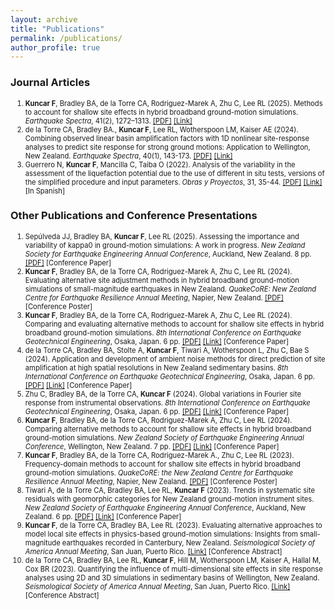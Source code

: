 ```yaml
---
layout: archive
title: "Publications"
permalink: /publications/
author_profile: true
---
```

<style>
    li {font-size: 0.8em;}
</style>

### Journal Articles

1.	**Kuncar F**, Bradley BA, de la Torre CA, Rodriguez-Marek A, Zhu C, Lee RL (2025). Methods to account for shallow site effects in hybrid broadband ground-motion simulations.	*Earthquake Spectra*, 41(2), 1272–1313.	[[PDF]](https://felipe-kuncar.github.io/files/Journal/2025_Kuncar_Methods.pdf) [[Link]](https://doi.org/10.1177/87552930241301059)
2.	de la Torre CA, Bradley BA., **Kuncar F**, Lee RL, Wotherspoon LM, Kaiser AE (2024). Combining observed linear basin amplification factors with 1D nonlinear site-response analyses to predict site response for strong ground motions: Application to Wellington, New Zealand.	*Earthquake Spectra*, 40(1), 143-173. 	[[PDF]](https://felipe-kuncar.github.io/files/Journal/2024_delaTorre_Wellington.pdf) [[Link]](https://doi.org/10.1177/87552930231209726) 
3.	Guerrero N, **Kuncar F**, Mancilla C, Taiba O (2022). Analysis of the variability in the assessment of the liquefaction potential due to the use of different in situ tests, versions of the simplified procedure and input parameters.	*Obras y Proyectos*, 31, 35-44.	[[PDF]](https://felipe-kuncar.github.io/files/Journal/2022_Guerrero_Liquefaction.pdf) [[Link]](http://dx.doi.org/10.4067/s0718-28132022000100035) [In Spanish]

### Other Publications and Conference Presentations

1.	Sepúlveda JJ, Bradley BA, **Kuncar F**, Lee RL (2025). Assessing the importance and variability of kappa0 in ground-motion simulations: A work in progress.	*New Zealand Society for Earthquake Engineering Annual Conference*, Auckland, New Zealand. 8 pp.	[[PDF]](https://felipe-kuncar.github.io/files/Other_Publications/2025_Sepulveda_NZSEE.pdf) [Conference Paper]
2.	**Kuncar F**, Bradley BA, de la Torre CA, Rodriguez-Marek A, Zhu C, Lee RL (2024). Evaluating alternative site adjustment methods in hybrid broadband ground-motion simulations of small-magnitude earthquakes in New Zealand.	*QuakeCoRE: New Zealand Centre for Earthquake Resilience Annual Meeting*, Napier, New Zealand.	[[PDF]](https://felipe-kuncar.github.io/files/Other_Publications/2024_Kuncar_QCAM.pdf) [Conference Poster]
3.	**Kuncar F**, Bradley BA, de la Torre CA, Rodriguez-Marek A, Zhu C, Lee RL (2024). Comparing and evaluating alternative methods to account for shallow site effects in hybrid broadband ground-motion simulations. 	*8th International Conference on Earthquake Geotechnical Engineering*, Osaka, Japan. 6 pp.	[[PDF]](https://felipe-kuncar.github.io/files/Other_Publications/2024_Kuncar_ICEGE.pdf) [[Link]](https://doi.org/10.3208/jgssp.v10.OS-36-04) [Conference Paper]
4.	de la Torre CA, Bradley BA, Stolte A, **Kuncar F**, Tiwari A, Wotherspoon L, Zhu C, Bae S (2024). Application and development of ambient noise methods for direct prediction of site amplification at high spatial resolutions in New Zealand sedimentary basins.	*8th International Conference on Earthquake Geotechnical Engineering*, Osaka, Japan. 6 pp.	[[PDF]](https://felipe-kuncar.github.io/files/Other_Publications/2024_delaTorre_ICEGE.pdf) [[Link]](https://doi.org/10.3208/jgssp.v10.SS-3-03) [Conference Paper]
5.	Zhu C, Bradley BA, de la Torre CA, **Kuncar F** (2024). Global variations in Fourier site response from instrumental observations.	*8th International Conference on Earthquake Geotechnical Engineering*, Osaka, Japan. 6 pp.	[[PDF]](https://felipe-kuncar.github.io/files/Other_Publications/2024_Zhu_ICEGE.pdf) [[Link]](https://doi.org/10.3208/jgssp.v10.SS-3-03) [Conference Paper]
6.	**Kuncar F**, Bradley BA, de la Torre CA, Rodriguez-Marek A, Zhu C, Lee RL (2024). Comparing alternative methods to account for shallow site effects in hybrid broadband ground-motion simulations. 	*New Zealand Society of Earthquake Engineering Annual Conference*, Wellington, New Zealand. 7 pp.	[[PDF]](https://felipe-kuncar.github.io/files/Other_Publications/2024_Kuncar_NZSEE.pdf) [[Link]](https://repo.nzsee.org.nz/handle/nzsee/2730) [Conference Paper]
7.	**Kuncar F**, Bradley BA, de la Torre CA, Rodriguez-Marek A., Zhu C, Lee RL (2023). Frequency-domain methods to account for shallow site effects in hybrid broadband ground-motion simulations. 	*QuakeCoRE: the New Zealand Centre for Earthquake Resilience Annual Meeting*, Napier, New Zealand. 	[[PDF]](https://felipe-kuncar.github.io/files/Other_Publications/2023_Kuncar_QCAM.pdf) [Conference Poster]
8.	Tiwari A, de la Torre CA, Bradley BA, Lee RL, **Kuncar F** (2023). Trends in systematic site residuals with geomorphic categories for New Zealand ground-motion instrument sites.	*New Zealand Society of Earthquake Engineering Annual Conference*, Auckland, New Zealand. 6 pp.	[[PDF]](https://felipe-kuncar.github.io/files/Other_Publications/2023_Tiwari_NZSEE.pdf) [[Link]](https://repo.nzsee.org.nz/handle/nzsee/2561) [Conference Paper]
9.	**Kuncar F**, de la Torre CA, Bradley BA, Lee RL (2023). Evaluating alternative approaches to model local site effects in physics-based ground-motion simulations: Insights from small-magnitude earthquakes recorded in Canterbury, New Zealand. 	*Seismological Society of America Annual Meeting*, San Juan, Puerto Rico.	[[Link]](https://doi.org/10.1785/0220230236) [Conference Abstract]
10.	de la Torre CA, Bradley BA, Lee RL, **Kuncar F**, Hill M, Wotherspoon LM, Kaiser A, Hallal M, Cox BR (2023). Quantifying the influence of multi-dimensional site effects in site response analyses using 2D and 3D simulations in sedimentary basins of Wellington, New Zealand.	*Seismological Society of America Annual Meeting*, San Juan, Puerto Rico.	[[Link]](https://doi.org/10.1785/0220230236) [Conference Abstract]
